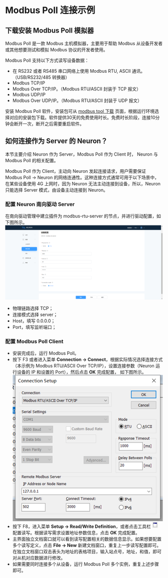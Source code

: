 
# Modbus Poll 连接示例

## 下载安装 Modbus Poll 模拟器
Modbus Poll 是一款 Modbus 主机模拟器，主要用于帮助 Modbus 从设备开发者或其他想要测试和模拟 Modbus 协议的开发者使用。

Modbus Poll 支持以下方式读写设备数据：
* 在 RS232 或者 RS485 串口网络上使用 Modbus RTU, ASCII 通讯。（USB/RS232/485 转换器）
* Modbus TCP/IP
* Modbus Over TCP/IP。（Modbus RTU/ASCII 封装于 TCP 报文）
* Modbus UDP/IP
* Modbus Over UDP/IP。（Modbus RTU/ASCII 封装于 UDP 报文）
  
安装 Modbus Poll 软件，安装包可从 [modbus tool 下载](https://www.modbustools.com/download.html) 页面，根据运行环境选择对应的安装包下载。软件提供30天的免费使用时长。免费时长阶段，连接10分钟会断开一次，断开之后需要重启软件。
  
## 如何连接作为 Server 的 Neuron？

本节主要介绍 Neuron 作为 Server，Modbus Poll 作为 Client 时， Neuron 与 Modbus Poll 的相关配置。

Modbus Poll 作为 Client，主动向 Neuron 发起连接请求，用户需要保证 Modbus Poll -> Neuron 的网络连通性。这种连接方式通常可用于以下场景中，在某些设备使用 4G 上网时，因为 Neuron 无法主动连接到设备，所以，Neuron 只能选择 Server 模式，由设备主动连接到 Neuron。

### 配置 Neuron 南向驱动 Server

在南向驱动管理中建立插件为 modbus-rtu-server 的节点，并进行驱动配置，如下图所示。
![neuron-rtu-server-config](./assets/neuron-rtu-server-config.png)

* 物理链路选择 TCP；
* 连接模式选择 server；
* Host，填写 0.0.0.0；
* Port，填写监听端口；

### 配置 Modbus Poll Client

* 安装完成后，运行 Modbus Poll。
* 按下 F3 或者进入菜单 **Connection -> Connect**，根据实际情况选择连接方式（本示例为 Modbus RTU/ASCII Over TCP/IP），设置连接参数（Neuron 运行设备的 IP 和设置的 Port），然后点击 **OK** 完成配置， 如下图所示。
![modbus-poll-rtu-connection-setup](./assets/modbus-poll-rtu-connection-setup.png)
* 按下 F8，进入菜单 **Setup -> Read/Write Definition**，或者点击工具栏 ![Read/Write Definition](./assets/mbpoll-definition-button.png) 配置读写。根据读写需求设置地址参数信息，点击 **OK** 完成配置。
* 主界面独立文档窗口就可以看到读写配置相关的数据信息显示。如果想要配置多个读写定义，点击 **File -> New** 新建文档窗口，重复上一步读写配置即可。在独立文档窗口双击表头为地址的表格项目，输入站点号，地址，和值，即可对从机对应数据进行修改。
* 如果需要同时连接多个从设备，运行 Modbus Poll 多个实例，重复上述步骤即可。